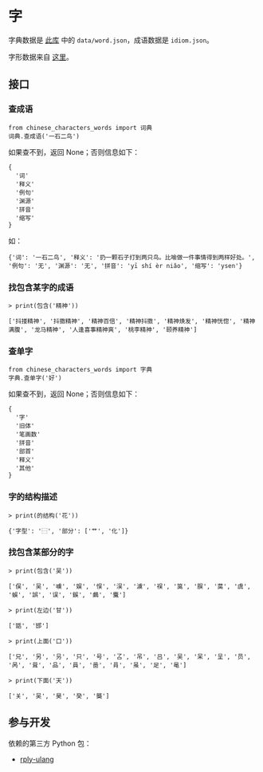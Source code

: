# 字

字典数据是 [此库](https://github.com/pwxcoo/chinese-xinhua) 中的 `data/word.json`，成语数据是 `idiom.json`。

字形数据来自 [这里](http://git.chise.org/gitweb/?p=chise/ids.git;a=blob_plain;f=IDS-UCS-Basic.txt;hb=HEAD)。

## 接口

### 查成语

```
from chinese_characters_words import 词典
词典.查成语('一石二鸟')
```

如果查不到，返回 None；否则信息如下：
```
{
  '词'
  '释义'
  '例句'
  '渊源'
  '拼音'
  '缩写'
}
```
如：
```
{'词': '一石二鸟', '释义': '扔一颗石子打到两只鸟。比喻做一件事情得到两样好处。', '例句': '无', '渊源': '无', '拼音': 'yī shí èr niǎo', '缩写': 'ysen'}
```

### 找包含某字的成语

```
> print(包含('精神'))

['抖搂精神', '抖擞精神', '精神百倍', '精神抖擞', '精神焕发', '精神恍惚', '精神满腹', '龙马精神', '人逢喜事精神爽', '桃李精神', '颐养精神']
```

### 查单字

```
from chinese_characters_words import 字典
字典.查单字('好')
```

如果查不到，返回 None；否则信息如下：
```
{
  '字'
  '旧体'
  '笔画数'
  '拼音'
  '部首'
  '释义'
  '其他'
}
```

### 字的结构描述

```
> print(的结构('花'))

{'字型': '⿱', '部分': ['艹', '化']}
```

### 找包含某部分的字

```
> print(包含('吴'))

['俣', '吴', '噳', '娱', '悮', '洖', '澞', '祦', '筽', '脵', '茣', '虞', '蜈', '誤', '误', '鋘', '鸆', '麌']

> print(左边('甘'))

['甛', '邯']

> print(上面('口'))

['兄', '另', '叧', '只', '号', '叾', '吊', '吕', '吴', '呆', '呈', '员', '呙', '咠', '品', '員', '啚', '肙', '虽', '足', '黾']

> print(下面('天'))

['关', '吴', '昊', '癸', '龑']
```
## 参与开发

依赖的第三方 Python 包：

- [rply-ulang](https://pypi.org/project/rply-ulang/)
